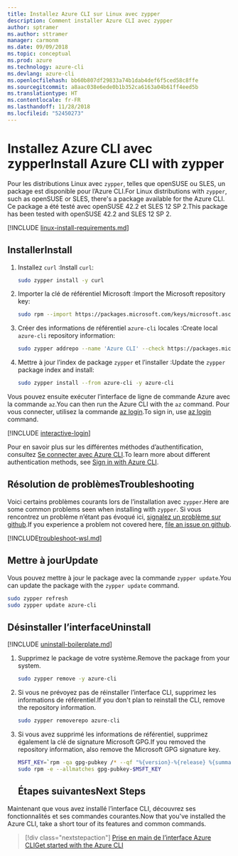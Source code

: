 ```yaml
---
title: Installez Azure CLI sur Linux avec zypper
description: Comment installer Azure CLI avec zypper
author: sptramer
ms.author: sttramer
manager: carmonm
ms.date: 09/09/2018
ms.topic: conceptual
ms.prod: azure
ms.technology: azure-cli
ms.devlang: azure-cli
ms.openlocfilehash: bb60b807df29833a74b1dab4def6f5ced58c8ffe
ms.sourcegitcommit: a8aac038e6ede0b1b352ca6163a04b61ff4eed5b
ms.translationtype: HT
ms.contentlocale: fr-FR
ms.lasthandoff: 11/28/2018
ms.locfileid: "52450273"
---
```

# <a name="install-azure-cli-with-zypper"></a><span data-ttu-id="60668-103">Installez Azure CLI avec zypper</span><span class="sxs-lookup"><span data-stu-id="60668-103">Install Azure CLI with zypper</span></span>

<span data-ttu-id="60668-104">Pour les distributions Linux avec `zypper`, telles que openSUSE ou SLES, un package est disponible pour l’Azure CLI.</span><span class="sxs-lookup"><span data-stu-id="60668-104">For Linux distributions with `zypper`, such as openSUSE or SLES, there's a package available for the Azure CLI.</span></span> <span data-ttu-id="60668-105">Ce package a été testé avec openSUSE 42.2 et SLES 12 SP 2.</span><span class="sxs-lookup"><span data-stu-id="60668-105">This package has been tested with openSUSE 42.2 and SLES 12 SP 2.</span></span>

[!INCLUDE [linux-install-requirements.md](includes/linux-install-requirements.md)]

## <a name="install"></a><span data-ttu-id="60668-106">Installer</span><span class="sxs-lookup"><span data-stu-id="60668-106">Install</span></span>

1. <span data-ttu-id="60668-107">Installez `curl` :</span><span class="sxs-lookup"><span data-stu-id="60668-107">Install `curl`:</span></span>

   ```bash
   sudo zypper install -y curl
   ```

2. <span data-ttu-id="60668-108">Importer la clé de référentiel Microsoft :</span><span class="sxs-lookup"><span data-stu-id="60668-108">Import the Microsoft repository key:</span></span>

   ```bash
   sudo rpm --import https://packages.microsoft.com/keys/microsoft.asc
   ```

3. <span data-ttu-id="60668-109">Créer des informations de référentiel `azure-cli` locales :</span><span class="sxs-lookup"><span data-stu-id="60668-109">Create local `azure-cli` repository information:</span></span>

   ```bash
   sudo zypper addrepo --name 'Azure CLI' --check https://packages.microsoft.com/yumrepos/azure-cli azure-cli
   ```

4. <span data-ttu-id="60668-110">Mettre à jour l’index de package `zypper` et l’installer :</span><span class="sxs-lookup"><span data-stu-id="60668-110">Update the `zypper` package index and install:</span></span>

   ```bash
   sudo zypper install --from azure-cli -y azure-cli
   ```

<span data-ttu-id="60668-111">Vous pouvez ensuite exécuter l’interface de ligne de commande Azure avec la commande `az`.</span><span class="sxs-lookup"><span data-stu-id="60668-111">You can then run the Azure CLI with the `az` command.</span></span> <span data-ttu-id="60668-112">Pour vous connecter, utilisez la commande [az login](/cli/azure/reference-index#az-login).</span><span class="sxs-lookup"><span data-stu-id="60668-112">To sign in, use [az login](/cli/azure/reference-index#az-login) command.</span></span>

[!INCLUDE [interactive-login](includes/interactive-login.md)]

<span data-ttu-id="60668-113">Pour en savoir plus sur les différentes méthodes d’authentification, consultez [Se connecter avec Azure CLI](authenticate-azure-cli.md).</span><span class="sxs-lookup"><span data-stu-id="60668-113">To learn more about different authentication methods, see [Sign in with Azure CLI](authenticate-azure-cli.md).</span></span>

## <a name="troubleshooting"></a><span data-ttu-id="60668-114">Résolution de problèmes</span><span class="sxs-lookup"><span data-stu-id="60668-114">Troubleshooting</span></span>

<span data-ttu-id="60668-115">Voici certains problèmes courants lors de l’installation avec `zypper`.</span><span class="sxs-lookup"><span data-stu-id="60668-115">Here are some common problems seen when installing with `zypper`.</span></span> <span data-ttu-id="60668-116">Si vous rencontrez un problème n’étant pas évoqué ici, [signalez un problème sur github](https://github.com/Azure/azure-cli/issues).</span><span class="sxs-lookup"><span data-stu-id="60668-116">If you experience a problem not covered here, [file an issue on github](https://github.com/Azure/azure-cli/issues).</span></span>

[!INCLUDE[troubleshoot-wsl.md](includes/troubleshoot-wsl.md)]


## <a name="update"></a><span data-ttu-id="60668-117">Mettre à jour</span><span class="sxs-lookup"><span data-stu-id="60668-117">Update</span></span>

<span data-ttu-id="60668-118">Vous pouvez mettre à jour le package avec la commande `zypper update`.</span><span class="sxs-lookup"><span data-stu-id="60668-118">You can update the package with the `zypper update` command.</span></span>

```bash
sudo zypper refresh
sudo zypper update azure-cli
```

## <a name="uninstall"></a><span data-ttu-id="60668-119">Désinstaller l’interface</span><span class="sxs-lookup"><span data-stu-id="60668-119">Uninstall</span></span>

[!INCLUDE [uninstall-boilerplate.md](includes/uninstall-boilerplate.md)]

1. <span data-ttu-id="60668-120">Supprimez le package de votre système.</span><span class="sxs-lookup"><span data-stu-id="60668-120">Remove the package from your system.</span></span>

    ```bash
    sudo zypper remove -y azure-cli
    ```

2. <span data-ttu-id="60668-121">Si vous ne prévoyez pas de réinstaller l’interface CLI, supprimez les informations de référentiel.</span><span class="sxs-lookup"><span data-stu-id="60668-121">If you don't plan to reinstall the CLI, remove the repository information.</span></span>

   ```bash
   sudo zypper removerepo azure-cli
   ```

3. <span data-ttu-id="60668-122">Si vous avez supprimé les informations de référentiel, supprimez également la clé de signature Microsoft GPG.</span><span class="sxs-lookup"><span data-stu-id="60668-122">If you removed the repository information, also remove the Microsoft GPG signature key.</span></span>

   ```bash
   MSFT_KEY=`rpm -qa gpg-pubkey /* --qf "%{version}-%{release} %{summary}\n" | grep Microsoft | awk '{print $1}'`
   sudo rpm -e --allmatches gpg-pubkey-$MSFT_KEY
   ```
   ## <a name="next-steps"></a><span data-ttu-id="60668-123">Étapes suivantes</span><span class="sxs-lookup"><span data-stu-id="60668-123">Next Steps</span></span>

<span data-ttu-id="60668-124">Maintenant que vous avez installé l’interface CLI, découvrez ses fonctionnalités et ses commandes courantes.</span><span class="sxs-lookup"><span data-stu-id="60668-124">Now that you've installed the Azure CLI, take a short tour of its features and common commands.</span></span>

> [!div class="nextstepaction"]
> [<span data-ttu-id="60668-125">Prise en main de l’interface Azure CLI</span><span class="sxs-lookup"><span data-stu-id="60668-125">Get started with the Azure CLI</span></span>](get-started-with-azure-cli.md)
